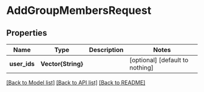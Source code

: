 # AddGroupMembersRequest


## Properties
Name | Type | Description | Notes
------------ | ------------- | ------------- | -------------
**user_ids** | **Vector{String}** |  | [optional] [default to nothing]


[[Back to Model list]](../README.md#models) [[Back to API list]](../README.md#api-endpoints) [[Back to README]](../README.md)


